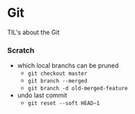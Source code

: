 # Git

TIL's about the Git

### Scratch

* which local branchs can be pruned
    - `git checkout master`
    - `git branch --merged`
    - `git branch -d old-merged-feature`
* undo last commit 
    - `git reset --soft HEAD~1`
